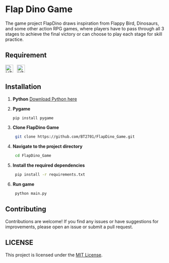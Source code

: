 # Flap Dino Game
The game project FlapDino draws inspiration from Flappy Bird, Dinosaurs, and some other action RPG games, where players have to pass through all 3 stages to achieve the final victory or can choose to play each stage for skill practice.

## Requirement
<span><img src="https://img.shields.io/badge/Python 3.11.4-282C34?logo=python&logoColor=#3776AB" alt="HTML5 logo" title="HTML5" height="25" /></span>
&nbsp;
<span><img src="https://img.shields.io/badge/Pygame 2.5.1-282C34?logo=python&logoColor=#3776AB" alt="HTML5 logo" title="HTML5" height="25" /></span>
&nbsp;

## Installation
1. **Python**
   [Download Python here](https://www.python.org/downloads/)
2. **Pygame**
   ```bash
   pip install pygame
   ```
3. **Clone FlapDino Game**
   ```bash
    git clone https://github.com/BT2701/FlapDino_Game.git
   ```

4. **Navigate to the project directory**
   ```bash
    cd FlapDino_Game
   ```
5. **Install the required dependencies**
   ```bash
    pip install -r requirements.txt
   ```
6. **Run game**
   ```bash
    python main.py
   ```
## Contributing
   Contributions are welcome! If you find any issues or have suggestions for improvements, please open an issue or submit a pull request.
## LICENSE
   This project is licensed under the [MIT License](./LICENSE.txt).